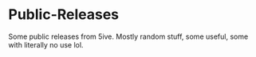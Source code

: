 # Public-Releases
Some public releases from 5ive.  Mostly random stuff, some useful, some with literally no use lol.
